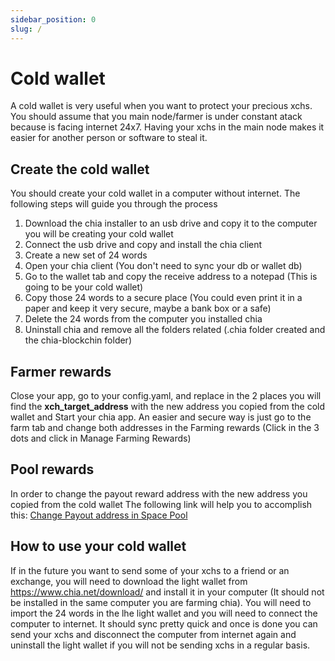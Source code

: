 ```yaml
---
sidebar_position: 0
slug: /
---
```


# Cold wallet

A cold wallet is very useful when you want to protect your precious xchs.
You should assume that you main node/farmer is under constant atack because is facing internet 24x7.
Having your xchs in the main node makes it easier for another person or software to steal it. 

## Create the cold wallet

You should create your cold wallet in a computer without internet.
The following steps will guide you through the process

1. Download the chia installer to an usb drive and copy it to the computer you will be creating your cold wallet
1. Connect the usb drive and copy and install the chia client
1. Create a new set of 24 words
1. Open your chia client (You don't need to sync your db or wallet db)
1. Go to the wallet tab and copy the receive address to a notepad (This is going to be your cold wallet)
1. Copy those 24 words to a secure place  (You could even print it in a paper and keep it very secure, maybe a bank box or a safe)
1. Delete the 24 words from the computer you installed chia
1. Uninstall chia and remove all the folders related (.chia folder created and the chia-blockchin folder)

## Farmer rewards

Close your app, go to your config.yaml, and replace in the 2 places you will find the **xch_target_address** with the new address 
you copied from the cold wallet and Start your chia app. An easier and secure way is just  go to the farm tab and change both addresses in 
the Farming rewards (Click in the 3 dots and click in Manage Farming Rewards)

## Pool rewards

In order to change the payout reward address with the new address you copied from the cold wallet
The following link will help you to accomplish this:
[Change Payout address in Space Pool](https://blog.pool.space/how-to-change-your-payout-address-in-space-pool-df7441f0bfdc)

## How to use your cold wallet

If in the future you want to send some of your xchs to a friend or an exchange, you will need to download the light wallet
from https://www.chia.net/download/ and install it in your computer (It should not be installed in the same computer you are farming chia).
You will need to import the 24 words in the lhe light wallet and you will need to connect the computer to internet.
It should sync pretty quick and once is done you can send your xchs and disconnect the computer from internet again and uninstall 
the light wallet if you will not be sending xchs in a regular basis.
